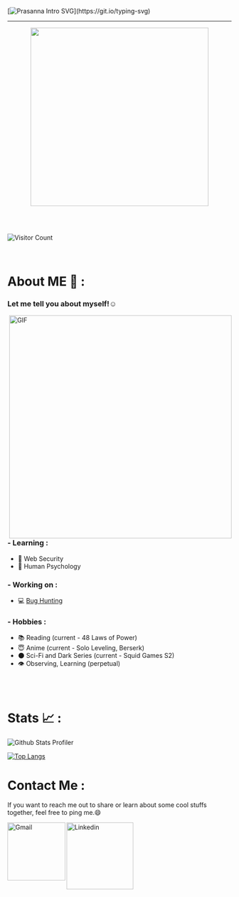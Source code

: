[![Prasanna Intro SVG](https://readme-typing-svg.demolab.com?font=Roboto+Mono&size=35&duration=3500&pause=300&color=A2E42B&vCenter=true&width=650&height=80&lines=Hey+there%2C+I+am+Prasanna;I+am+a+Security+Enthusiast!;I+break+Logics;I+Contribute+to+a+Safer+Infosec.)](https://git.io/typing-svg)

 ---
 <p align="center">
 <img width=400 src="https://user-images.githubusercontent.com/74038190/229223156-0cbdaba9-3128-4d8e-8719-b6b4cf741b67.gif" >
 </p>
 
<br><br>

![Visitor Count](https://profile-counter.glitch.me/04s1s/count.svg)
<br><br><br>
# About ME 💬 :

### Let me tell you about myself!☺️

<img hight="400" width="500" alt="GIF" align="right" src="https://media.tenor.com/4XDjR7Y2GcwAAAAM/eren-freedom.gif">

### - Learning :
- 💫 Web Security
- 🧠 Human Psychology

### - Working on :
- 💻 [Bug Hunting](https://hackerone.com)

### - Hobbies : 
- 📚 Reading (current - 48 Laws of Power)
- 😇 Anime (current - Solo Leveling, Berserk)
- 🌑 Sci-Fi and Dark Series (current - Squid Games S2)
- 👁️ Observing, Learning (perpetual)

<!-- Jan 13 -->

</br>
</br>

# Stats 📈 :

![Github Stats Profiler](https://github-stats-alpha.vercel.app/api?username=04s1s&cc=000&tc=fff&ic=fff&bc=000)

[![Top Langs](https://github-readme-stats.vercel.app/api/top-langs/?username=04s1s&bg_color=000&border_color=000&text_color=fff)](https://github.com/anuraghazra/github-readme-stats)

# Contact Me :

If you want to reach me out to share or learn about some cool stuffs together, feel free to ping me.😄

<a href="mailto:ping@aprasanna.com.np">
 <img align="left" alt="Gmail" width="130" hight="100" src="https://github.com/Xx-Ashutosh-xX/Xx-Ashutosh-xX/blob/master/assets/icons/gmail.png" />
</a>
<a href="https://www.linkedin.com/in/prasanna-acharya-30b84b227/">
  <img align="left" alt="Linkedin" width="150" hight="100" src="https://github.com/Xx-Ashutosh-xX/Xx-Ashutosh-xX/blob/master/assets/icons/linkedin.png" />
</br>
</br>
<!-- For more icons please follow  https://github.com/MikeCodesDotNET/ColoredBadges -->
